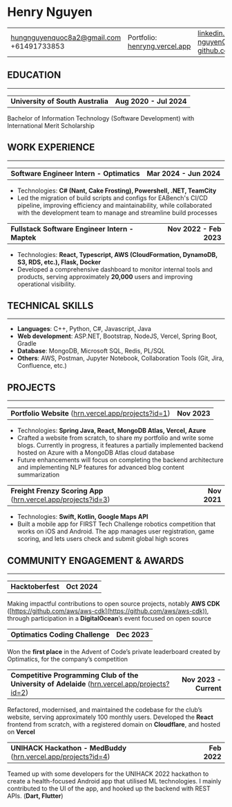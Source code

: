 # Henry Nguyen

|     |  |   |
| -------- | ------- | ------- |
| hungnguyenquoc8a2@gmail.com <br> +61491733853  | Portfolio: [henryng.vercel.app](https://henryng.vercel.app/about) | [linkedin.com/in/henry-nguyen0/](https://linkedin.com/in/henry-nguyen0/) <br> [github.com/HenryNg101](https://github.com/HenryNg101) |

## EDUCATION

---

|     |  |
| :-------- | -------: |
| **University of South Australia** | **Aug 2020 - Jul 2024** |

Bachelor of Information Technology (Software Development) with International Merit Scholarship

## WORK EXPERIENCE

---

|     |  |
| :-------- | -------: |
| **Software Engineer Intern - Optimatics** | **Mar 2024 - Jun 2024** |

- Technologies: **C# (Nant, Cake Frosting), Powershell, .NET, TeamCity**
- Led the migration of build scripts and configs for EABench's CI/CD pipeline, improving efficiency and maintainability, while collaborated with the development team to manage and streamline build processes

|     |  |
| :-------- | -------: |
| **Fullstack Software Engineer Intern - Maptek** | **Nov 2022 - Feb 2023** |

- Technologies: **React, Typescript, AWS (CloudFormation, DynamoDB, S3, RDS, etc.), Flask, Docker**
- Developed a comprehensive dashboard to monitor internal tools and products, serving approximately **20,000** users and improving operational visibility.

## TECHNICAL SKILLS

---

- **Languages**: C++, Python, C#, Javascript, Java
- **Web development**: ASP.NET, Bootstrap, NodeJS, Vercel, Spring Boot, Gradle
- **Database**: MongoDB, Microsoft SQL, Redis, PL/SQL
- **Others**: AWS, Postman, Jupyter Notebook, Collaboration Tools (Git, Jira, Confluence, etc.)

## PROJECTS

---

|     |  |
| :-------- | -------: |
| **Portfolio Website** ([hrn.vercel.app/projects?id=1](https://hrn.vercel.app/projects?id=1)) | **Nov 2023** |

- Technologies: **Spring Java, React, MongoDB Atlas, Vercel, Azure**
- Crafted a website from scratch, to share my portfolio and write some blogs. Currently in progress, it features a partially implemented backend hosted on Azure with a MongoDB Atlas cloud database
- Future enhancements will focus on completing the backend architecture and implementing NLP features for advanced blog content summarization

|     |  |
| :-------- | -------: |
| **Freight Frenzy Scoring App** ([hrn.vercel.app/projects?id=3](https://hrn.vercel.app/projects?id=3)) | **Nov 2021** |

- Technologies: **Swift, Kotlin, Google Maps API**
- Built a mobile app for FIRST Tech Challenge robotics competition that works on iOS and Android. The app manages user registration, game scoring, and lets users check and submit global high scores

## COMMUNITY ENGAGEMENT & AWARDS

---

|     |  |
| :-------- | -: |
| **Hacktoberfest** | **Oct 2024** |
Making impactful contributions to open source projects, notably **AWS CDK** ([https://github.com/aws/aws-cdk](https://github.com/aws/aws-cdk)), through participation in a **DigitalOcean**’s event focused on open source

|     |  |
| :-------- | -: |
| **Optimatics Coding Challenge** | **Dec 2023** |
Won the **first place** in the Advent of Code’s private leaderboard created by Optimatics, for the company’s competition

|     |  |
| :-------- | -: |
| **Competitive Programming Club of the University of Adelaide** ([hrn.vercel.app/projects?id=2](https://hrn.vercel.app/projects?id=2)) | **Nov 2023 - Current** |
Refactored, modernised, and maintained the codebase for the club’s website, serving approximately 100 monthly users. Developed the **React** frontend from scratch, with a registered domain on **Cloudflare**, and hosted on **Vercel**

|     |  |
| :-------- | -: |
| **UNIHACK Hackathon - MedBuddy** ([hrn.vercel.app/projects?id=4](https://hrn.vercel.app/projects?id=4)) | **Feb 2022** |
Teamed up with some developers for the UNIHACK 2022 hackathon to create a health-focused Android app that utilised ML technologies. I mainly contributed to the UI of the app, and hooked up the backend with REST APIs. (**Dart, Flutter**)
